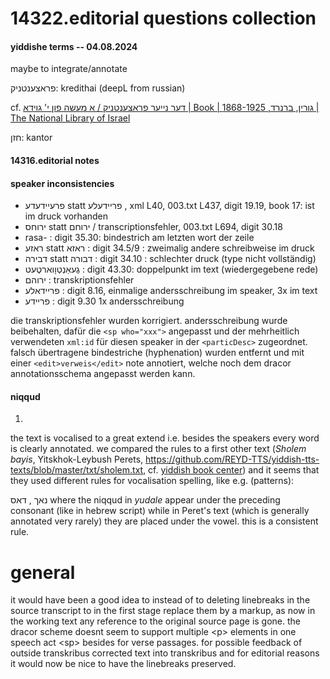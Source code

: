 # 14322.editorial questions collection
#### yiddishe terms -- 04.08.2024
maybe to integrate/annotate

פראצענטניק: kredithai (deepL from russian)

cf. [דער נייער פראצענטניק / א מעשה פון י' גוידא | Book | גורין, ברנרד, 1868-1925 | The National Library of Israel](https://www.nli.org.il/en/books/NNL_ALEPH990021257600205171/NLI)

חזן: kantor

#### 14316.editorial notes
#### speaker inconsistencies
- פרעיידעדע statt פריידעלע , xml L40, 003.txt L437, digit 19.19, book 17: ist im druck vorhanden
- ירוחס statt ירוחם / transcriptionsfehler, 003.txt L694, digit 30.18
- rasa- : digit 35.30: bindestrich am letzten wort der zeile
- ראזע statt ראזא : digit 34.5/9 : zweimalig andere schreibweise im druck
- דבירה statt דבורה : digit 34.10 : schlechter druck (type nicht vollständig)
- גֶעאַנְטְוָוארטֶעט : digit 43.30: doppelpunkt im text (wiedergegebene rede)
- ירוהם : transkriptionsfehler
- פריידאלע : digit 8.16, einmalige andersschreibung im speaker, 3x im text
- פריידע : digit 9.30 1x andersschreibung

die transkriptionsfehler wurden korrigiert. andersschreibung wurde beibehalten, dafür die `<sp who="xxx">` angepasst und der mehrheitlich verwendeten `xml:id` für diesen speaker in der `<particDesc>` zugeordnet. falsch übertragene bindestriche (hyphenation) wurden entfernt und mit einer `<edit>verweis</edit>` note annotiert, welche noch dem dracor annotationsschema angepasst werden kann.

#### niqqud
1.  
the text is vocalised to a great extend i.e. besides the speakers every word is clearly annotated. we compared the rules to a first other text (*Sholem bayis*, Yitskhok-Leybush Perets, <https://github.com/REYD-TTS/yiddish-tts-texts/blob/master/txt/sholem.txt>, cf. [yiddish book center](https://www.yiddishbookcenter.org/collections/yiddish-books/spb-nybc200014/peretz-isaac-leib-pinski-di-verk-fun-yitshak-leybush-perets-tsvelf-d-h-draytsn-bend-vol-3)) and it seems that they used different rules for vocalisation spelling, like e.g. (patterns):   

נאך , דאס where the niqqud in *yudale* appear under the preceding consonant (like in hebrew script) while in Peret's text (which is generally annotated very rarely) they are placed under the vowel. this is a consistent rule.

# general
it would have been a good idea to instead of to deleting linebreaks in the source transcript to in the first stage replace them by a markup, as now in the working text any reference to the original source page is gone. the dracor scheme doesnt seem to support multiple \<p> elements in one speech act \<sp> besides for verse passages. for possible feedback of outside transkribus corrected text into transkribus and for editorial reasons it would now be nice to have the linebreaks preserved.